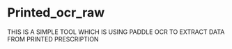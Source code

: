 # Printed_ocr_raw
THIS IS A SIMPLE TOOL WHICH IS USING PADDLE OCR TO EXTRACT DATA FROM PRINTED PRESCRIPTION

